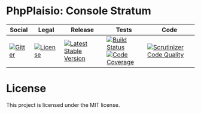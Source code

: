 # PhpPlaisio: Console Stratum

<table>
<thead>
<tr>
<th>Social</th>
<th>Legal</th>
<th>Release</th>
<th>Tests</th>
<th>Code</th>
</tr>
</thead>
<tbody>
<tr>
<td>
<a href="https://gitter.im/PhpPlaisio/PhpPlaisio"><img src="https://badges.gitter.im/PhpPlaisio/PhpPlaisio.svg" alt="Gitter"/></a>
</td>
<td>
<a href="https://packagist.org/packages/plaisio/console-stratum
"><img src="https://poser.pugx.org/plaisio/console-stratum/license" alt="License"/></a>
</td>
<td>
<a href="https://packagist.org/packages/plaisio/console-stratum"><img src="https://poser.pugx.org/plaisio/console-stratum/v/stable" alt="Latest Stable Version"/></a><br/>
</td>
<td>
<a href="https://github.com/PhpPlaisio/console-stratum/actions/workflows/unit.yml"><img src="https://github.com/PhpPlaisio/console-stratum/actions/workflows/unit.yml/badge.svg" alt="Build Status"/></a><br/>
<a href="https://codecov.io/gh/PhpPlaisio/console-stratum"><img src="https://codecov.io/gh/PhpPlaisio/console-stratum/branch/master/graph/badge.svg" alt="Code Coverage"/></a>
</td>
<td>
<a href="https://scrutinizer-ci.com/g/PhpPlaisio/console-stratum/?branch=master"><img src="https://scrutinizer-ci.com/g/PhpPlaisio/console-stratum/badges/quality-score.png?b=master" alt="Scrutinizer Code Quality"/></a>
</td>
</tr>
</tbody>
</table>

#  License

This project is licensed under the MIT license.
